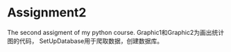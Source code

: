 # Assignment2
The second assigment of my python course.
Graphic1和Graphic2为画出统计图的代码，
SetUpDatabase用于爬取数据，创建数据库。
